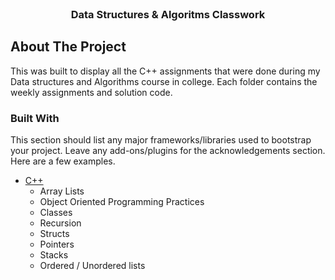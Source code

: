 <br/>
<div align="center">

<h3 align="center">Data Structures & Algoritms Classwork</h3>

</div>

 ## About The Project

This was built to display all the C++ assignments that were done during my Data structures and Algorithms course in college. Each folder contains the weekly assignments and solution code. 
 ### Built With

This section should list any major frameworks/libraries used to bootstrap your project. Leave any add-ons/plugins for the acknowledgements section. Here are a few examples.

- [C++](https://cplusplus.com/)
  - Array Lists
  - Object Oriented Programming Practices
  - Classes
  - Recursion
  - Structs
  - Pointers
  - Stacks
  - Ordered / Unordered lists
